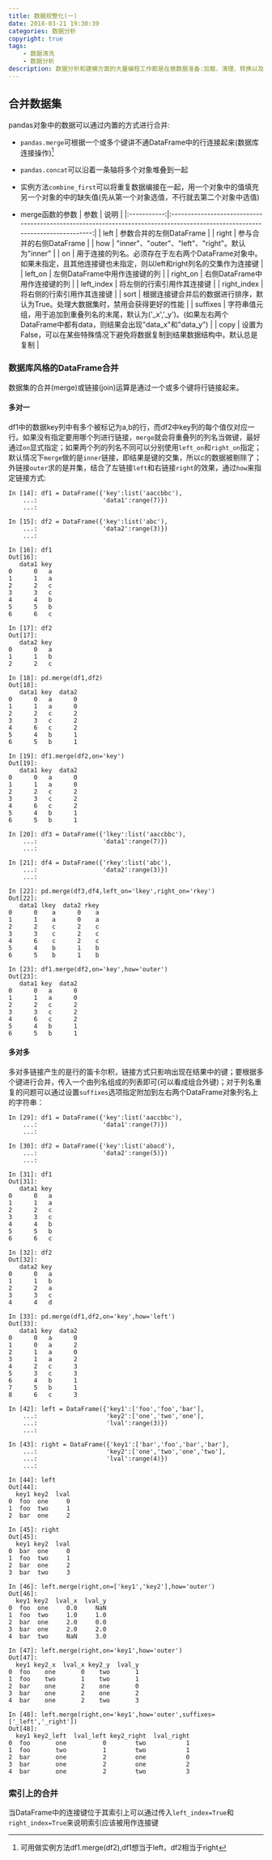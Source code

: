 ```yaml
---
title: 数据规整化(一)
date: 2018-03-21 19:30:39
categories: 数据分析
copyright: true
tags:
    - 数据清洗
    - 数据分析
description: 数据分析和建模方面的大量编程工作都是在做数据准备:加载、清理、转换以及重塑。
---
```

## 合并数据集
pandas对象中的数据可以通过内置的方式进行合并:
* `pandas.merge`可根据一个或多个键讲不通DataFrame中的行连接起来(数据库连接操作)[^1]
* `pandas.concat`可以沿着一条轴将多个对象堆叠到一起
* 实例方法`combine_first`可以将重复数据编接在一起，用一个对象中的值填充另一个对象的中的缺失值(先从第一个对象选值，不行就去第二个对象中选值)

* merge函数的参数
|    参数     |                                                             说明                                                             |
|:-----------:|:----------------------------------------------------------------------------------------------------------------------------:|
|    left     |                                                   参数合并的左侧DataFrame                                                    |
|    right    |                                                   参与合并的右侧DataFrame                                                    |
|     how     |                                       "inner"、"outer"、"left"、"right"。默认为"inner"                                       |
|     on      |   用于连接的列名。必须存在于左右两个DataFrame对象中。如果未指定，且其他连接键也未指定，则以left和right列名的交集作为连接键   |
|   left_on   |                                                左侧DataFrame中用作连接键的列                                                 |
|  right_on   |                                                右侧DataFrame中用作连接键的列                                                 |
| left_index  |                                                  将左侧的行索引用作其连接键                                                  |
| right_index |                                                  将右侧的行索引用作其连接键                                                  |
|    sort     |                       根据连接键合并后的数据进行排序，默认为True。处理大数据集时，禁用会获得更好的性能                       |
|  suffixes   | 字符串值元组，用于追加到重叠列名的末尾，默认为('_x','_y')。(如果左右两个DataFrame中都有data，则结果会出现"data_x"和"data_y") |
|    copy     |                        设置为False，可以在某些特殊情况下避免将数据复制到结果数据结构中。默认总是复制                         |

### 数据库风格的DataFrame合并
数据集的合并(merge)或链接(join)运算是通过一个或多个键将行链接起来。

#### 多对一
df1中的数据key列中有多个被标记为a,b的行，而df2中key列的每个值仅对应一行。如果没有指定要用哪个列进行链接，`merge`就会将重叠列的列名当做键，最好通过`on`显式指定；如果两个列的列名不同可以分别使用`left_on`和`right_on`指定；默认情况下`merge`做的是`inner`链接，即结果是键的交集，所以c的数据被剔除了；外链接`outer`求的是并集，结合了左链接`left`和右链接`right`的效果，通过`how`来指定链接方式:
```
In [14]: df1 = DataFrame({'key':list('aaccbbc'),
    ...:                  'data1':range(7)})
    ...:

In [15]: df2 = DataFrame({'key':list('abc'),
    ...:                  'data2':range(3)})
    ...:

In [16]: df1
Out[16]:
   data1 key
0      0   a
1      1   a
2      2   c
3      3   c
4      4   b
5      5   b
6      6   c

In [17]: df2
Out[17]:
   data2 key
0      0   a
1      1   b
2      2   c

In [18]: pd.merge(df1,df2)
Out[18]:
   data1 key  data2
0      0   a      0
1      1   a      0
2      2   c      2
3      3   c      2
4      6   c      2
5      4   b      1
6      5   b      1

In [19]: df1.merge(df2,on='key')
Out[19]:
   data1 key  data2
0      0   a      0
1      1   a      0
2      2   c      2
3      3   c      2
4      6   c      2
5      4   b      1
6      5   b      1

In [20]: df3 = DataFrame({'lkey':list('aaccbbc'),
    ...:                  'data1':range(7)})
    ...:

In [21]: df4 = DataFrame({'rkey':list('abc'),
    ...:                  'data2':range(3)})
    ...:

In [22]: pd.merge(df3,df4,left_on='lkey',right_on='rkey')
Out[22]:
   data1 lkey  data2 rkey
0      0    a      0    a
1      1    a      0    a
2      2    c      2    c
3      3    c      2    c
4      6    c      2    c
5      4    b      1    b
6      5    b      1    b

In [23]: df1.merge(df2,on='key',how='outer')
Out[23]:
   data1 key  data2
0      0   a      0
1      1   a      0
2      2   c      2
3      3   c      2
4      6   c      2
5      4   b      1
6      5   b      1
```

#### 多对多
多对多链接产生的是行的笛卡尔积，链接方式只影响出现在结果中的键；要根据多个键进行合并，传入一个由列名组成的列表即可(可以看成组合外键)；对于列名重复的问题可以通过设置`suffixes`选项指定附加到左右两个DataFrame对象列名上的字符串：
```
In [29]: df1 = DataFrame({'key':list('aaccbbc'),
    ...:                  'data1':range(7)})
    ...:

In [30]: df2 = DataFrame({'key':list('abacd'),
    ...:                  'data2':range(5)})
    ...:

In [31]: df1
Out[31]:
   data1 key
0      0   a
1      1   a
2      2   c
3      3   c
4      4   b
5      5   b
6      6   c

In [32]: df2
Out[32]:
   data2 key
0      0   a
1      1   b
2      2   a
3      3   c
4      4   d

In [33]: pd.merge(df1,df2,on='key',how='left')
Out[33]:
   data1 key  data2
0      0   a      0
1      0   a      2
2      1   a      0
3      1   a      2
4      2   c      3
5      3   c      3
6      4   b      1
7      5   b      1
8      6   c      3

In [42]: left = DataFrame({'key1':['foo','foo','bar'],
    ...:                   'key2':['one','two','one'],
    ...:                   'lval':range(3)})
    ...:

In [43]: right = DataFrame({'key1':['bar','foo','bar','bar'],
    ...:                   'key2':['one','two','one','two'],
    ...:                   'lval':range(4)})
    ...:

In [44]: left
Out[44]:
  key1 key2  lval
0  foo  one     0
1  foo  two     1
2  bar  one     2

In [45]: right
Out[45]:
  key1 key2  lval
0  bar  one     0
1  foo  two     1
2  bar  one     2
3  bar  two     3

In [46]: left.merge(right,on=['key1','key2'],how='outer')
Out[46]:
  key1 key2  lval_x  lval_y
0  foo  one     0.0     NaN
1  foo  two     1.0     1.0
2  bar  one     2.0     0.0
3  bar  one     2.0     2.0
4  bar  two     NaN     3.0

In [47]: left.merge(right,on='key1',how='outer')
Out[47]:
  key1 key2_x  lval_x key2_y  lval_y
0  foo    one       0    two       1
1  foo    two       1    two       1
2  bar    one       2    one       0
3  bar    one       2    one       2
4  bar    one       2    two       3

In [48]: left.merge(right,on='key1',how='outer',suffixes=['_left','_right'])
Out[48]:
  key1 key2_left  lval_left key2_right  lval_right
0  foo       one          0        two           1
1  foo       two          1        two           1
2  bar       one          2        one           0
3  bar       one          2        one           2
4  bar       one          2        two           3
```

### 索引上的合并
当DataFrame中的连接键位于其索引上可以通过传入`left_index=True`和`right_index=True`来说明索引应该被用作连接键
[^1]: 可用做实例方法df1.merge(df2),df1想当于left，df2相当于right
